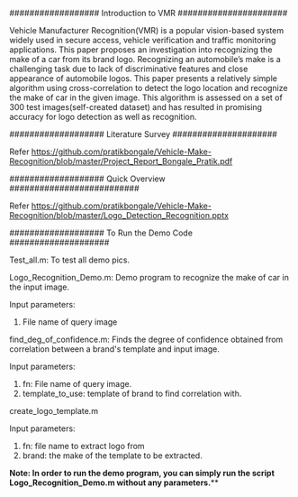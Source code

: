 ################## Introduction to VMR ######################

Vehicle Manufacturer Recognition(VMR) is a popular vision-based system widely used in secure access, vehicle verification and traffic monitoring applications. This paper proposes an investigation into recognizing the make of a car from its brand logo. Recognizing an automobile’s make is a challenging task due to lack of discriminative features and close appearance of automobile logos. This paper presents a relatively simple algorithm using cross-correlation to detect the logo location and recognize the make of car in the given image. This algorithm is assessed on a set of 300 test images(self-created dataset) and has resulted in promising accuracy for logo detection as well as recognition.

################### Literature Survey #####################

Refer https://github.com/pratikbongale/Vehicle-Make-Recognition/blob/master/Project_Report_Bongale_Pratik.pdf

################### Quick Overview ##########################

Refer https://github.com/pratikbongale/Vehicle-Make-Recognition/blob/master/Logo_Detection_Recognition.pptx

################### To Run the Demo Code ####################

Test_all.m:
To test all demo pics.


Logo_Recognition_Demo.m:
Demo program to recognize the make of car in the input image. 

Input parameters:
1. File name of query image


find_deg_of_confidence.m:
Finds the degree of confidence obtained from correlation between a brand's template and input image.

Input parameters:
1. fn: File name of query image.
2. template_to_use: template of brand to find correlation with.


create_logo_template.m

Input parameters:
1. fn: file name to extract logo from
2. brand: the make of the template to be extracted.

******Note: In order to run the demo program, you can simply run the script Logo_Recognition_Demo.m without any parameters.********
